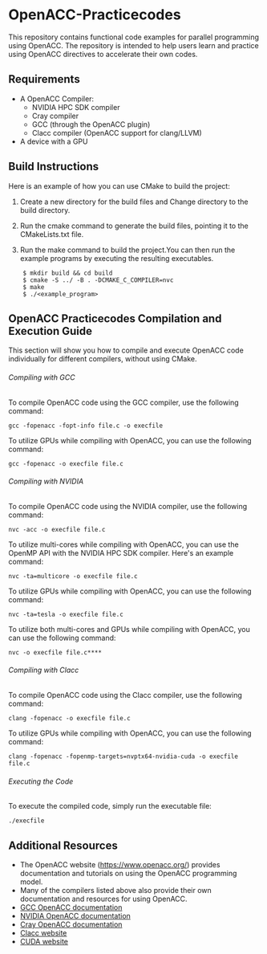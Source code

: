# OpenACC-Practicecodes

This repository contains functional code examples for parallel programming using OpenACC. The repository is intended to help users learn and practice using OpenACC directives to accelerate their own codes.

## Requirements

- A OpenACC Compiler:
  - NVIDIA HPC SDK compiler
  - Cray compiler
  - GCC (through the OpenACC plugin)
  - Clacc compiler (OpenACC support for clang/LLVM)
- A device with a GPU

## Build Instructions

Here is an example of how you can use CMake to build the project:

1. Create a new directory for the build files and Change directory to the build directory.

2. Run the cmake command to generate the build files, pointing it to the CMakeLists.txt file.

3. Run the make command to build the project.You can then run the example programs by executing the resulting executables.
```
    $ mkdir build && cd build
    $ cmake -S ../ -B . -DCMAKE_C_COMPILER=nvc
    $ make
    $ ./<example_program>
```    

## OpenACC Practicecodes Compilation and Execution Guide

This section will show you how to compile and execute OpenACC code individually for different compilers, without using CMake.

###### Compiling with GCC
To compile OpenACC code using the GCC compiler, use the following command:
```
gcc -fopenacc -fopt-info file.c -o execfile
```
To utilize GPUs while compiling with OpenACC, you can use the following command:
```
gcc -fopenacc -o execfile file.c
```
###### Compiling with NVIDIA
To compile OpenACC code using the NVIDIA compiler, use the following command:
```
nvc -acc -o execfile file.c
```
To utilize multi-cores while compiling with OpenACC, you can use the OpenMP API with the NVIDIA HPC SDK compiler. Here's an example command:
```
nvc -⁠ta=multicore -o execfile file.c
```
To utilize GPUs while compiling with OpenACC, you can use the following command:
```
nvc -⁠ta=tesla -o execfile file.c
```
To utilize both multi-cores and GPUs while compiling with OpenACC, you can use the following command:
```
nvc -o execfile file.c****
```
<!-- 
###### Compiling with Cray
To compile OpenACC code using the Cray compiler, use the following command:
```
-o execfile file.c****
```
To utilize multi-cores while compiling with OpenACC, you can use the OpenMP API with the Cray compiler. Here's an example command:
```
 -o execfile file.c****
```
To utilize GPUs while compiling with OpenACC, you can use the following command:
```
-o execfile file.c****
```
To utilize both multi-cores and GPUs while compiling with OpenACC, you can use the following command:
```
-o execfile file.c****
``` -->
###### Compiling with Clacc
To compile OpenACC code using the Clacc compiler, use the following command:
```
clang -fopenacc -o execfile file.c
```
To utilize GPUs while compiling with OpenACC, you can use the following command:
```
clang -fopenacc -fopenmp-targets=nvptx64-nvidia-cuda -o execfile file.c
```
###### Executing the Code
To execute the compiled code, simply run the executable file:
```
./execfile
```

## Additional Resources

- The OpenACC website (https://www.openacc.org/) provides documentation and tutorials on using the OpenACC programming model.
- Many of the compilers listed above also provide their own documentation and resources for using OpenACC.
- [GCC OpenACC documentation](https://gcc.gnu.org/wiki/OpenACC)
- [NVIDIA OpenACC documentation](https://docs.nvidia.com/cuda/cuda-compiler-driver-nvc/index.html)
- [Cray OpenACC documentation](https://docs.cray.com/books/S-2489-51/html-S-2489-51/openacc.html)
- [Clacc website](https://www.openacc.org/sites/default/files/inline-images/events/F2F20%20presentations/BoF-clacc.pdf)
- [CUDA website](https://developer.nvidia.com/cuda-zone)
